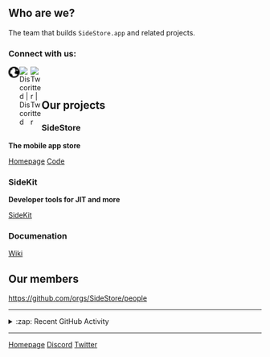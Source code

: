 <!-- 
Docs: How to use GitHub README and actions to auto-generate embedded content.
https://github.com/anuraghazra/github-readme-stats
https://www.youtube.com/watch?v=n6d4KHSKqGk
https://github.com/rahuldkjain/github-profile-readme-generator
 -->

## Who are we?

The team that builds `SideStore.app` and related projects.

### Connect with us:

<!--
[![Website](https://img.shields.io/website?label=sidestore.io&style=for-the-badge&url=https://sidestore.io)](https://sidestore.io)
[![Twitter Follow](https://img.shields.io/twitter/follow/sidestore_io?color=1DA1F2&logo=twitter&style=for-the-badge)](https://twitter.com/intent/follow?original_referer=https%3A%2F%2Fgithub.com%2Fsidestore&screen_name=sidestore)
[![GitHub Followers](https://img.shields.io/github/followers/sidestore?style=for-the-badge)]()
[![GitHub Sponsors](https://img.shields.io/github/sponsors/sidestore?style=for-the-badge
)]() 
-->

[<img align="left" alt="sidestore.io" width="22px" src="https://raw.githubusercontent.com/iconic/open-iconic/master/svg/globe.svg" />][website]
[<img align="left" alt="Discord | Discord" width="22px" src="https://cdn.jsdelivr.net/npm/simple-icons@v3/icons/discord.svg" />][discord]
[<img align="left" alt="Twitter | Twitter" width="22px" src="https://cdn.jsdelivr.net/npm/simple-icons@v3/icons/twitter.svg" />][twitter]

<br />
<br />

## Our projects

### SideStore

__The mobile app store__

[Homepage][website]
[Code][git.sidestore]

### SideKit

__Developer tools for JIT and more__

[SideKit][git.sidekit]

### Documenation

[Wiki][wiki]

## Our members

https://github.com/orgs/SideStore/people

---

<details>
  <summary>:zap: Recent GitHub Activity</summary>

<!--START_SECTION:activity-->
1. 🗣 Commented on [#233](https://github.com/SideStore/SideStore/issues/233) in [SideStore/SideStore](https://github.com/SideStore/SideStore)
2. ❗️ Closed issue [#8](https://github.com/SideStore/sidestore_downloader/issues/8) in [SideStore/sidestore_downloader](https://github.com/SideStore/sidestore_downloader)
3. ❗️ Closed issue [#9](https://github.com/SideStore/sidestore_downloader/issues/9) in [SideStore/sidestore_downloader](https://github.com/SideStore/sidestore_downloader)
4. 🗣 Commented on [#233](https://github.com/SideStore/SideStore/issues/233) in [SideStore/SideStore](https://github.com/SideStore/SideStore)
5. 🗣 Commented on [#233](https://github.com/SideStore/SideStore/issues/233) in [SideStore/SideStore](https://github.com/SideStore/SideStore)
6. ❗️ Opened issue [#9](https://github.com/SideStore/sidestore_downloader/issues/9) in [SideStore/sidestore_downloader](https://github.com/SideStore/sidestore_downloader)
7. 🗣 Commented on [#8](https://github.com/SideStore/sidestore_downloader/issues/8) in [SideStore/sidestore_downloader](https://github.com/SideStore/sidestore_downloader)
8. ❗️ Opened issue [#8](https://github.com/SideStore/sidestore_downloader/issues/8) in [SideStore/sidestore_downloader](https://github.com/SideStore/sidestore_downloader)
9. 🗣 Commented on [#341](https://github.com/SideStore/SideStore/issues/341) in [SideStore/SideStore](https://github.com/SideStore/SideStore)
10. ❗️ Closed issue [#341](https://github.com/SideStore/SideStore/issues/341) in [SideStore/SideStore](https://github.com/SideStore/SideStore)
11. 🗣 Commented on [#341](https://github.com/SideStore/SideStore/issues/341) in [SideStore/SideStore](https://github.com/SideStore/SideStore)
12. ❗️ Opened issue [#341](https://github.com/SideStore/SideStore/issues/341) in [SideStore/SideStore](https://github.com/SideStore/SideStore)
13. 🗣 Commented on [#265](https://github.com/SideStore/SideStore/issues/265) in [SideStore/SideStore](https://github.com/SideStore/SideStore)
14. ❌ Closed PR [#12](https://github.com/SideStore/sidestore.github.io/pull/12) in [SideStore/sidestore.github.io](https://github.com/SideStore/sidestore.github.io)
15. ❗️ Closed issue [#339](https://github.com/SideStore/SideStore/issues/339) in [SideStore/SideStore](https://github.com/SideStore/SideStore)
16. 🗣 Commented on [#339](https://github.com/SideStore/SideStore/issues/339) in [SideStore/SideStore](https://github.com/SideStore/SideStore)
17. ❗️ Opened issue [#339](https://github.com/SideStore/SideStore/issues/339) in [SideStore/SideStore](https://github.com/SideStore/SideStore)
18. ❗️ Closed issue [#338](https://github.com/SideStore/SideStore/issues/338) in [SideStore/SideStore](https://github.com/SideStore/SideStore)
19. 🗣 Commented on [#338](https://github.com/SideStore/SideStore/issues/338) in [SideStore/SideStore](https://github.com/SideStore/SideStore)
20. ❗️ Opened issue [#338](https://github.com/SideStore/SideStore/issues/338) in [SideStore/SideStore](https://github.com/SideStore/SideStore)
<!--END_SECTION:activity-->

</details>

---

[Homepage][patreon] [Discord][discord] [Twitter][twitter]

<!--
- [Patreon][patreon]
- [OpenCollective][opencollective]
- [YouTube][youtube]
-->

[website]: https://sidestore.io
[wiki]: https://wiki.sidestore.io
[twitter]: https://twitter.com/sidestore_io
[discord]: https://discord.gg/CacsuuzsBq
[youtube]: https://youtube.com/TODO
[patreon]: https://www.patreon.com/SideStore
[opencollective]: https://opencollective.com/TODO
[git.sidestore]: https://github.com/SideStore/SideStore/
[git.sidekit]: https://github.com/SideStore/SideKit

